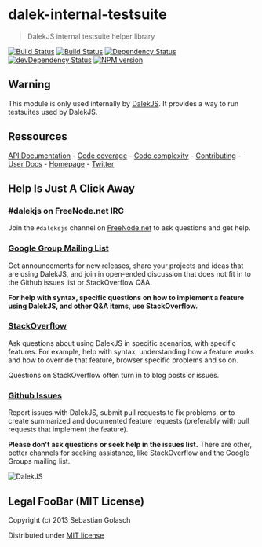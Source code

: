 dalek-internal-testsuite
========================

> DalekJS internal testsuite helper library

[![Build Status](https://travis-ci.org/dalekjs/dalek-internal-testsuite.png)](https://travis-ci.org/dalekjs/dalek-internal-testsuite)
[![Build Status](https://drone.io/github.com/dalekjs/dalek-internal-testsuite/status.png)](https://drone.io/github.com/dalekjs/dalek-internal-testsuite/latest)
[![Dependency Status](https://david-dm.org/dalekjs/dalek-internal-testsuite.png)](https://david-dm.org/dalekjs/dalek-internal-testsuite)
[![devDependency Status](https://david-dm.org/dalekjs/dalek-internal-testsuite/dev-status.png)](https://david-dm.org/dalekjs/dalek-internal-testsuite#info=devDependencies)
[![NPM version](https://badge.fury.io/js/dalek-internal-testsuite.png)](http://badge.fury.io/js/dalek-internal-testsuite)

## Warning

This module is only used internally by [DalekJS](//github.com/dalekjs/dalek).
It provides a way to run testsuites used by DalekJS.

## Ressources

[API Documentation](http://dalekjs.com/package/dalek-internal-testsuite/master/api/index.html) -
[Code coverage](http://dalekjs.com/package/dalek-internal-testsuite/master/coverage/index.html) -
[Code complexity](http://dalekjs.com/package/dalek-internal-testsuite/master/complexity/index.html) -
[Contributing](https://github.com/dalekjs/dalek-internal-testsuite/blob/master/CONTRIBUTING.md) -
[User Docs](http://dalekjs.com/docs/master/testsuite.html) -
[Homepage](http://dalekjs.com) -
[Twitter](http://twitter.com/dalekjs)

## Help Is Just A Click Away

### #dalekjs on FreeNode.net IRC

Join the `#daleksjs` channel on [FreeNode.net](http://freenode.net) to ask questions and get help.

### [Google Group Mailing List](https://groups.google.com/forum/#!forum/dalekjs)

Get announcements for new releases, share your projects and ideas that are
using DalekJS, and join in open-ended discussion that does not fit in
to the Github issues list or StackOverflow Q&A.

**For help with syntax, specific questions on how to implement a feature
using DalekJS, and other Q&A items, use StackOverflow.**

### [StackOverflow](http://stackoverflow.com/questions/tagged/dalekjs)

Ask questions about using DalekJS in specific scenarios, with
specific features. For example, help with syntax, understanding how a feature works and
how to override that feature, browser specific problems and so on.

Questions on StackOverflow often turn in to blog posts or issues.

### [Github Issues](//github.com/dalekjs/dalek-internal-testsuite/issues)

Report issues with DalekJS, submit pull requests to fix problems, or to
create summarized and documented feature requests (preferably with pull
requests that implement the feature).

**Please don't ask questions or seek help in the issues list.** There are
other, better channels for seeking assistance, like StackOverflow and the
Google Groups mailing list.

![DalekJS](https://raw.github.com/dalekjs/dalekjs.com/master/img/logo.jpg)

## Legal FooBar (MIT License)

Copyright (c) 2013 Sebastian Golasch

Distributed under [MIT license](https://github.com/dalekjs/dalek-internal-testsuite/blob/master/LICENSE-MIT)

